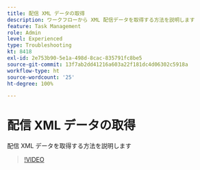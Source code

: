 ```yaml
---
title: 配信 XML データの取得
description: ワークフローから XML 配信データを取得する方法を説明します
feature: Task Management
role: Admin
level: Experienced
type: Troubleshooting
kt: 8418
exl-id: 2e753b90-5e1a-498d-8cac-835791fc8be5
source-git-commit: 13f7ab2dd41216a603a22f181dc4d06302c5918a
workflow-type: ht
source-wordcount: '25'
ht-degree: 100%

---
```


# 配信 XML データの取得

配信 XML データを取得する方法を説明します

>[!VIDEO](https://video.tv.adobe.com/v/335949?quality=12&learn=on)

